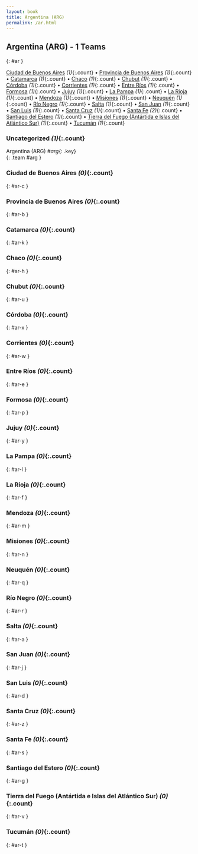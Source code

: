 ```yaml
---
layout: book
title: Argentina (ARG)
permalink: /ar.html
---
```


## Argentina (ARG) - 1 Teams
{: #ar }






[Ciudad de Buenos Aires](#ar-c) _(1)_{:.count} • [Provincia de Buenos Aires](#ar-b) _(1)_{:.count} • [Catamarca](#ar-k) _(1)_{:.count} • [Chaco](#ar-h) _(1)_{:.count} • [Chubut](#ar-u) _(1)_{:.count} • [Córdoba](#ar-x) _(1)_{:.count} • [Corrientes](#ar-w) _(1)_{:.count} • [Entre Ríos](#ar-e) _(1)_{:.count} • [Formosa](#ar-p) _(1)_{:.count} • [Jujuy](#ar-y) _(1)_{:.count} • [La Pampa](#ar-l) _(1)_{:.count} • [La Rioja](#ar-f) _(1)_{:.count} • [Mendoza](#ar-m) _(1)_{:.count} • [Misiones](#ar-n) _(1)_{:.count} • [Neuquén](#ar-q) _(1)_{:.count} • [Río Negro](#ar-r) _(1)_{:.count} • [Salta](#ar-a) _(1)_{:.count} • [San Juan](#ar-j) _(1)_{:.count} • [San Luis](#ar-d) _(1)_{:.count} • [Santa Cruz](#ar-z) _(1)_{:.count} • [Santa Fe](#ar-s) _(2)_{:.count} • [Santiago del Estero](#ar-g) _(1)_{:.count} • [Tierra del Fuego (Antártida e Islas del Atlántico Sur)](#ar-v) _(1)_{:.count} • [Tucumán](#ar-t) _(1)_{:.count}


### Uncategorized _(1)_{:.count}

Argentina  (ARG)  _#arg_{: .key} <br>
{: .team #arg }



### Ciudad de Buenos Aires _(0)_{:.count}
{: #ar-c }





<div class='columns3' markdown='1'>


</div>



### Provincia de Buenos Aires _(0)_{:.count}
{: #ar-b }





<div class='columns3' markdown='1'>


</div>



### Catamarca _(0)_{:.count}
{: #ar-k }





<div class='columns3' markdown='1'>


</div>



### Chaco _(0)_{:.count}
{: #ar-h }





<div class='columns3' markdown='1'>


</div>



### Chubut _(0)_{:.count}
{: #ar-u }





<div class='columns3' markdown='1'>


</div>



### Córdoba _(0)_{:.count}
{: #ar-x }





<div class='columns3' markdown='1'>


</div>



### Corrientes _(0)_{:.count}
{: #ar-w }





<div class='columns3' markdown='1'>


</div>



### Entre Ríos _(0)_{:.count}
{: #ar-e }





<div class='columns3' markdown='1'>


</div>



### Formosa _(0)_{:.count}
{: #ar-p }





<div class='columns3' markdown='1'>


</div>



### Jujuy _(0)_{:.count}
{: #ar-y }





<div class='columns3' markdown='1'>


</div>



### La Pampa _(0)_{:.count}
{: #ar-l }





<div class='columns3' markdown='1'>


</div>



### La Rioja _(0)_{:.count}
{: #ar-f }





<div class='columns3' markdown='1'>


</div>



### Mendoza _(0)_{:.count}
{: #ar-m }





<div class='columns3' markdown='1'>


</div>



### Misiones _(0)_{:.count}
{: #ar-n }





<div class='columns3' markdown='1'>


</div>



### Neuquén _(0)_{:.count}
{: #ar-q }





<div class='columns3' markdown='1'>


</div>



### Río Negro _(0)_{:.count}
{: #ar-r }





<div class='columns3' markdown='1'>


</div>



### Salta _(0)_{:.count}
{: #ar-a }





<div class='columns3' markdown='1'>


</div>



### San Juan _(0)_{:.count}
{: #ar-j }





<div class='columns3' markdown='1'>


</div>



### San Luis _(0)_{:.count}
{: #ar-d }





<div class='columns3' markdown='1'>


</div>



### Santa Cruz _(0)_{:.count}
{: #ar-z }





<div class='columns3' markdown='1'>


</div>



### Santa Fe _(0)_{:.count}
{: #ar-s }





<div class='columns3' markdown='1'>


</div>



### Santiago del Estero _(0)_{:.count}
{: #ar-g }





<div class='columns3' markdown='1'>


</div>



### Tierra del Fuego (Antártida e Islas del Atlántico Sur) _(0)_{:.count}
{: #ar-v }





<div class='columns3' markdown='1'>


</div>



### Tucumán _(0)_{:.count}
{: #ar-t }





<div class='columns3' markdown='1'>


</div>


 
